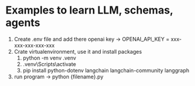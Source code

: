 # Examples to learn LLM, schemas, agents

1. Create .env file and add there openai key
   -> OPENAI_API_KEY = xxx-xxx-xxx-xxx-xxx
2. Crate virtualenvironment, use it and install packages
   1. python -m venv .venv
   2. .venv\Scripts\activate
   3. pip install python-dotenv langchain langchain-community langgraph
3. run program
   ->  python {filename}.py
